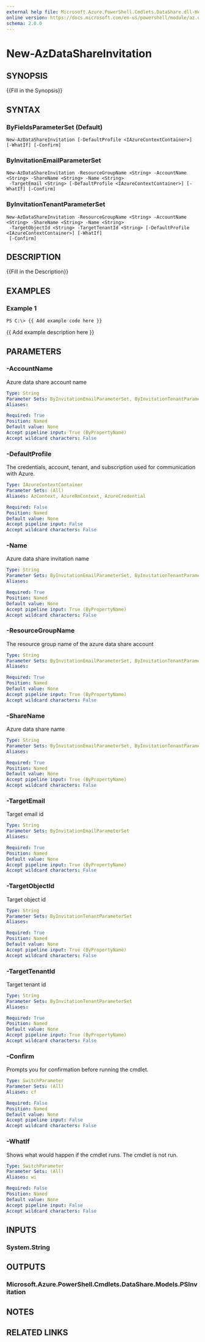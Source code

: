 ```yaml
---
external help file: Microsoft.Azure.PowerShell.Cmdlets.DataShare.dll-Help.xml
online version: https://docs.microsoft.com/en-us/powershell/module/az.datashare/new-azdatashareinvitation
schema: 2.0.0
---
```


# New-AzDataShareInvitation

## SYNOPSIS
{{Fill in the Synopsis}}

## SYNTAX

### ByFieldsParameterSet (Default)
```
New-AzDataShareInvitation [-DefaultProfile <IAzureContextContainer>] [-WhatIf] [-Confirm]
```

### ByInvitationEmailParameterSet
```
New-AzDataShareInvitation -ResourceGroupName <String> -AccountName <String> -ShareName <String> -Name <String>
 -TargetEmail <String> [-DefaultProfile <IAzureContextContainer>] [-WhatIf] [-Confirm]
```

### ByInvitationTenantParameterSet
```
New-AzDataShareInvitation -ResourceGroupName <String> -AccountName <String> -ShareName <String> -Name <String>
 -TargetObjectId <String> -TargetTenantId <String> [-DefaultProfile <IAzureContextContainer>] [-WhatIf]
 [-Confirm]
```

## DESCRIPTION
{{Fill in the Description}}

## EXAMPLES

### Example 1
```
PS C:\> {{ Add example code here }}
```

{{ Add example description here }}

## PARAMETERS

### -AccountName
Azure data share account name

```yaml
Type: String
Parameter Sets: ByInvitationEmailParameterSet, ByInvitationTenantParameterSet
Aliases: 

Required: True
Position: Named
Default value: None
Accept pipeline input: True (ByPropertyName)
Accept wildcard characters: False
```

### -DefaultProfile
The credentials, account, tenant, and subscription used for communication with Azure.

```yaml
Type: IAzureContextContainer
Parameter Sets: (All)
Aliases: AzContext, AzureRmContext, AzureCredential

Required: False
Position: Named
Default value: None
Accept pipeline input: False
Accept wildcard characters: False
```

### -Name
Azure data share invitation name

```yaml
Type: String
Parameter Sets: ByInvitationEmailParameterSet, ByInvitationTenantParameterSet
Aliases: 

Required: True
Position: Named
Default value: None
Accept pipeline input: True (ByPropertyName)
Accept wildcard characters: False
```

### -ResourceGroupName
The resource group name of the azure data share account

```yaml
Type: String
Parameter Sets: ByInvitationEmailParameterSet, ByInvitationTenantParameterSet
Aliases: 

Required: True
Position: Named
Default value: None
Accept pipeline input: True (ByPropertyName)
Accept wildcard characters: False
```

### -ShareName
Azure data share name

```yaml
Type: String
Parameter Sets: ByInvitationEmailParameterSet, ByInvitationTenantParameterSet
Aliases: 

Required: True
Position: Named
Default value: None
Accept pipeline input: True (ByPropertyName)
Accept wildcard characters: False
```

### -TargetEmail
Target email id

```yaml
Type: String
Parameter Sets: ByInvitationEmailParameterSet
Aliases: 

Required: True
Position: Named
Default value: None
Accept pipeline input: True (ByPropertyName)
Accept wildcard characters: False
```

### -TargetObjectId
Target object id

```yaml
Type: String
Parameter Sets: ByInvitationTenantParameterSet
Aliases: 

Required: True
Position: Named
Default value: None
Accept pipeline input: True (ByPropertyName)
Accept wildcard characters: False
```

### -TargetTenantId
Target tenant id

```yaml
Type: String
Parameter Sets: ByInvitationTenantParameterSet
Aliases: 

Required: True
Position: Named
Default value: None
Accept pipeline input: True (ByPropertyName)
Accept wildcard characters: False
```

### -Confirm
Prompts you for confirmation before running the cmdlet.

```yaml
Type: SwitchParameter
Parameter Sets: (All)
Aliases: cf

Required: False
Position: Named
Default value: None
Accept pipeline input: False
Accept wildcard characters: False
```

### -WhatIf
Shows what would happen if the cmdlet runs.
The cmdlet is not run.

```yaml
Type: SwitchParameter
Parameter Sets: (All)
Aliases: wi

Required: False
Position: Named
Default value: None
Accept pipeline input: False
Accept wildcard characters: False
```

## INPUTS

### System.String


## OUTPUTS

### Microsoft.Azure.PowerShell.Cmdlets.DataShare.Models.PSInvitation


## NOTES

## RELATED LINKS

